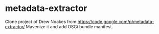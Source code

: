 metadata-extractor
==================

Clone project of Drew Noakes from https://code.google.com/p/metadata-extractor/
Mavenize it and add OSGi bundle manifest.
